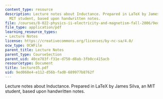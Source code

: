 ```yaml
---
content_type: resource
description: Lecture notes about Inductance. Prepared in LaTeX by James Silva, an
  MIT student, based upon handwritten notes.
file: /courses/8-022-physics-ii-electricity-and-magnetism-fall-2006/9ed060e4e112d56bfad0689977b8762f_lecture35.pdf
file_type: application/pdf
learning_resource_types:
- Lecture Notes
license: https://creativecommons.org/licenses/by-nc-sa/4.0/
ocw_type: OCWFile
parent_title: Lecture Notes
parent_type: CourseSection
parent_uid: 40ce783f-f31e-d750-d8ab-3fb0cc415acb
resourcetype: Document
title: lecture35.pdf
uid: 9ed060e4-e112-d56b-fad0-689977b8762f
---
```

Lecture notes about Inductance. Prepared in LaTeX by James Silva, an MIT student, based upon handwritten notes.